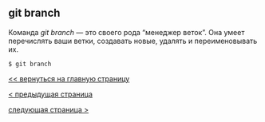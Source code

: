 ## git branch

Команда *git branch* — это своего рода “менеджер веток”. Она умеет перечислять ваши ветки, создавать новые, удалять и переименовывать их.

 ```bash=
$ git branch
```


[<< вернуться на главную страницу](./readme.md)

[< предыдущая страница](./log.md)

[следующая страница >](./stash.md)